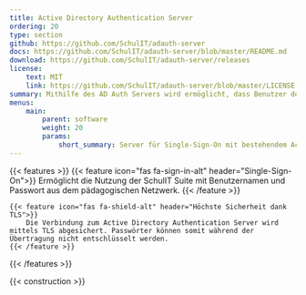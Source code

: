 ```yaml
---
title: Active Directory Authentication Server
ordering: 20
type: section
github: https://github.com/SchulIT/adauth-server
docs: https://github.com/SchulIT/adauth-server/blob/master/README.md
download: https://github.com/SchulIT/adauth-server/releases
license:
    text: MIT
    link: https://github.com/SchulIT/adauth-server/blob/master/LICENSE.md
summary: Mithilfe des AD Auth Servers wird ermöglicht, dass Benutzer den Benutzernamen und das Passwort aus dem Active Directory nutzen können.
menus:
    main:
        parent: software
        weight: 20
        params:
            short_summary: Server für Single-Sign-On mit bestehendem Active Directory.
---
```


{{< features >}}
    {{< feature icon="fas fa-sign-in-alt" header="Single-Sign-On">}}
        Ermöglicht die Nutzung der SchulIT Suite mit Benutzernamen und Passwort aus dem pädagogischen Netzwerk. 
    {{< /feature >}}

    {{< feature icon="fas fa-shield-alt" header="Höchste Sicherheit dank TLS">}}
        Die Verbindung zum Active Directory Authentication Server wird mittels TLS abgesichert. Passwörter können somit während der Übertragung nicht entschlüsselt werden.
    {{< /feature >}}
{{< /features >}}

{{< construction >}}